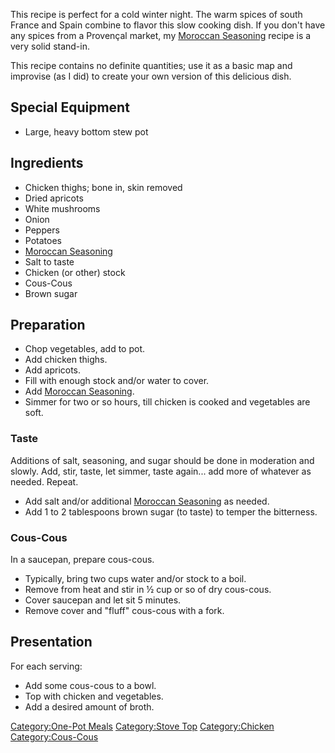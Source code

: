 This recipe is perfect for a cold winter night. The warm spices of south
France and Spain combine to flavor this slow cooking dish. If you don't
have any spices from a Provençal market, my [Moroccan
Seasoning](Moroccan_Seasoning "wikilink") recipe is a very solid
stand-in.

This recipe contains no definite quantities; use it as a basic map and
improvise (as I did) to create your own version of this delicious dish.

## Special Equipment

-   Large, heavy bottom stew pot

## Ingredients

-   Chicken thighs; bone in, skin removed
-   Dried apricots
-   White mushrooms
-   Onion
-   Peppers
-   Potatoes
-   [Moroccan Seasoning](Moroccan_Seasoning "wikilink")
-   Salt to taste
-   Chicken (or other) stock
-   Cous-Cous
-   Brown sugar

## Preparation

-   Chop vegetables, add to pot.
-   Add chicken thighs.
-   Add apricots.
-   Fill with enough stock and/or water to cover.
-   Add [Moroccan Seasoning](Moroccan_Seasoning "wikilink").
-   Simmer for two or so hours, till chicken is cooked and vegetables
    are soft.

### Taste

Additions of salt, seasoning, and sugar should be done in moderation and
slowly. Add, stir, taste, let simmer, taste again... add more of
whatever as needed. Repeat.

-   Add salt and/or additional [Moroccan
    Seasoning](Moroccan_Seasoning "wikilink") as needed.
-   Add 1 to 2 tablespoons brown sugar (to taste) to temper the
    bitterness.

### Cous-Cous

In a saucepan, prepare cous-cous.

-   Typically, bring two cups water and/or stock to a boil.
-   Remove from heat and stir in ½ cup or so of dry cous-cous.
-   Cover saucepan and let sit 5 minutes.
-   Remove cover and "fluff" cous-cous with a fork.

## Presentation

For each serving:

-   Add some cous-cous to a bowl.
-   Top with chicken and vegetables.
-   Add a desired amount of broth.

[Category:One-Pot Meals](Category:One-Pot_Meals "wikilink")
[Category:Stove Top](Category:Stove_Top "wikilink")
[Category:Chicken](Category:Chicken "wikilink")
[Category:Cous-Cous](Category:Cous-Cous "wikilink")
